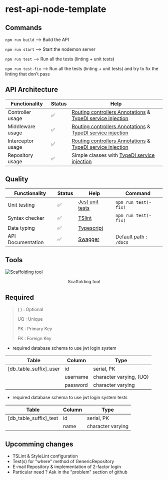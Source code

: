 # rest-api-node-template
## Commands
```npm run build```     --> Build the API

```npm run start```     --> Start the nodemon server

```npm run test```      --> Run all the tests (linting + unit tests)

```npm run test-fix```  --> Run all the tests (linting + unit tests) and try to fix the linting that don't pass
## API Architecture
| Functionality     | Status                | Help |
|-------------------|-----------------------|------|
| Controller usage  | :white_check_mark:    | [Routing controllers Annotations](https://github.com/typestack/routing-controllers) & [TypeDI service injection](https://github.com/typestack/typedi) |
| Middleware usage  | :white_check_mark:    | [Routing controllers Annotations](https://github.com/typestack/routing-controllers) & [TypeDI service injection](https://github.com/typestack/typedi) |
| Interceptor usage | :white_check_mark:    | [Routing controllers Annotations](https://github.com/typestack/routing-controllers) & [TypeDI service injection](https://github.com/typestack/typedi) |
| Repository usage  | :white_check_mark:    | Simple classes with [TypeDI service injection](https://github.com/typestack/typedi) |

## Quality
| Functionality     | Status                | Help                                          | Command                   |
|-------------------|-----------------------|-----------------------------------------------|---------------------------|
| Unit testing      | :white_check_mark:    | [Jest unit tests](https://jestjs.io/fr/)      | ```npm run test(-fix)```  |
| Syntax checker    | :white_check_mark:    | [TSlint](https://palantir.github.io/tslint/)  | ```npm run test(-fix)```  |
| Data typing       | :white_check_mark:    | [Typescript](https://www.typescriptlang.org/) |                           |
| API Documentation | :white_check_mark:    | [Swagger](https://swagger.io/)                | Default path : ```/docs```|

## Tools
[![Scaffolding tool](https://ondemand.bannerbear.com/signedurl/D0nJ4XLedwbENRZa1x/image.jpg?modifications=W3sibmFtZSI6InJlcG8iLCJ0ZXh0IjoibGVubnlnaXIgLyAqcmVzdC1hcGktbm9kZS10ZW1wbGF0ZSoifSx7Im5hbWUiOiJkZXNjIiwidGV4dCI6Im5vZGVKUyBBUEkgdGVtcGxhdGUgd2l0aCBxdWFsaXR5IHRvb2xzIn0seyJuYW1lIjoiYXZhdGFyNSIsImhpZGUiOnRydWV9LHsibmFtZSI6ImF2YXRhcjQiLCJoaWRlIjp0cnVlfSx7Im5hbWUiOiJhdmF0YXIzIiwiaGlkZSI6dHJ1ZX0seyJuYW1lIjoiYXZhdGFyMiIsImhpZGUiOnRydWV9LHsibmFtZSI6ImF2YXRhcjEiLCJpbWFnZV91cmwiOiJodHRwczovL2F2YXRhcnMuZ2l0aHVidXNlcmNvbnRlbnQuY29tL3UvNTA0MDgxMzk_dj00In0seyJuYW1lIjoiY29udHJpYnV0b3JzIiwidGV4dCI6Imxlbm55Z2lyIn0seyJuYW1lIjoic3RhcnMiLCJ0ZXh0IjoiMiJ9XQ&s=bbfda10c418705b90c4485880fbefe24c9d7b23a7bd62c30086cabf8d3c3e8d1)](https://github.com/lennygir/leg-scaffolding)
<p align="center">
  Scaffolding tool
</p>

## Required

> ( ) : Optional
>
> UQ : Unique
>
> PK : Primary Key
>
> FK : Foreign Key

- required database schema to use jwt login system

| Table     | Column                | Type                                          |
|-------------------|-----------------------|-----------------------------------------------|
| \[db_table_suffix]_user      | id    | serial, PK      |
|    | username    | character varying, (UQ)  |
|     | password    | character varying |

- required database schema to use jwt login system tests

| Table     | Column                | Type                                          |
|-------------------|-----------------------|-----------------------------------------------|
| \[db_table_suffix]_test      | id    | serial, PK      |
|    | name    | character varying  |

## Upcomming changes

- TSLint & StyleLint configuration
- Test(s) for "where" method of GenericRepository
- E-mail Repository & implementation of 2-factor login
- Particular need ? Ask in the "problem" section of github 